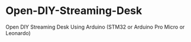 # Open-DIY-Streaming-Desk
Open DIY Streaming Desk Using Arduino (STM32 or Arduino Pro Micro or Leonardo)
